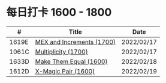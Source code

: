 # 每日打卡 1600 - 1800

|  #  | Title           |    Date  | 
|-----|---------------- | --------------- |
|  1619E  |[MEX and Increments (1700) ](https://github.com/JunBinLiang/Codeforce/blob/main/code/1619E.txt)   |2022/02/17|
|  1061C  |[Multiplicity (1700) ](https://github.com/JunBinLiang/Codeforce/blob/main/code/1061C.txt)   |2022/02/17|
|  1633D  |[Make Them Equal (1600) ](https://github.com/JunBinLiang/Codeforce/blob/main/code/1633D.txt)   |2022/02/18|
|  1612D  |[X-Magic Pair (1600) ](https://github.com/JunBinLiang/Codeforce/blob/main/code/1612D.txt)   |2022/02/19|
